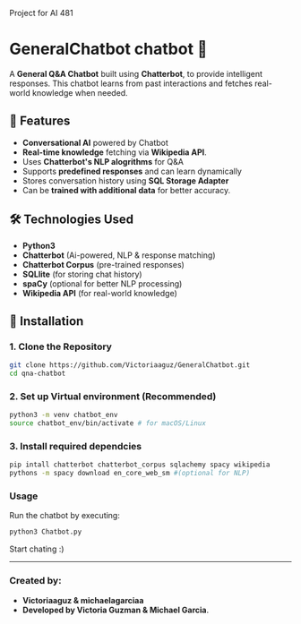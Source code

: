 Project for AI 481 
# GeneralChatbot chatbot 🤖

A **General Q&A Chatbot** built using **Chatterbot**, to provide intelligent responses. This chatbot learns from past interactions and fetches real-world knowledge when needed.


## 🚀 Features 
- **Conversational AI** powered by Chatbot
- **Real-time knowledge** fetching via **Wikipedia API**.
- Uses **Chatterbot's NLP alogrithms** for Q&A 
- Supports **predefined responses** and can learn dynamically 
- Stores conversation history using **SQL Storage Adapter** 
- Can be **trained with additional data** for better accuracy. 

## 🛠️ Technologies Used 
- **Python3** 
- **Chatterbot** (Ai-powered, NLP & response matching)
- **Chatterbot Corpus** (pre-trained responses) 
- **SQLlite** (for storing chat history)
- **spaCy** (optional for better NLP processing)
- **Wikipedia API** (for real-world knowledge)

## 📌 Installation 
### 1. **Clone the Repository** 
```bash 
git clone https://github.com/Victoriaaguz/GeneralChatbot.git
cd qna-chatbot

```

### 2. Set up Virtual environment (Recommended)
``` bash 
python3 -m venv chatbot_env
source chatbot_env/bin/activate # for macOS/Linux
```

### 3. Install required dependcies 
```bash 
pip intall chatterbot chatterbot_corpus sqlachemy spacy wikipedia
pythons -m spacy download en_core_web_sm #(optional for NLP)
``` 
### Usage 
Run the chatbot by executing: 
```bash 
python3 Chatbot.py
```
Start chating :) 



---

### **Created by:**
- **Victoriaaguz & michaelagarciaa** 
- **Developed by Victoria Guzman & Michael Garcia**.
